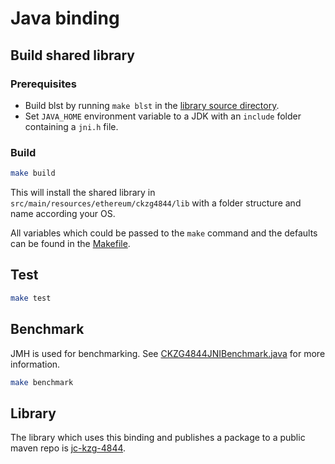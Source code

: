 # Java binding

## Build shared library

### Prerequisites

* Build blst by running `make blst` in the [library source directory](../../src).
* Set `JAVA_HOME` environment variable to a JDK with an `include` folder containing a `jni.h` file.

### Build

```bash
make build
```

This will install the shared library in `src/main/resources/ethereum/ckzg4844/lib` with a folder
structure and name according your OS.

All variables which could be passed to the `make` command and the defaults can be found in
the [Makefile](./Makefile).

## Test

```bash
make test
```

## Benchmark

JMH is used for benchmarking.
See [CKZG4844JNIBenchmark.java](src/jmh/java/ethereum/ckzg4844/CKZG4844JNIBenchmark.java) for more
information.

```bash
make benchmark
```

## Library

The library which uses this binding and publishes a package to a public maven repo
is [jc-kzg-4844](https://github.com/ConsenSys/jc-kzg-4844).
